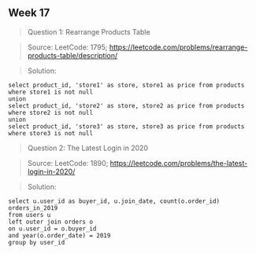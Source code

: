 ## Week 17

> Question 1:  Rearrange Products Table

> Source: LeetCode: 1795; https://leetcode.com/problems/rearrange-products-table/description/

> Solution: 

```
select product_id, 'store1' as store, store1 as price from products where store1 is not null
union
select product_id, 'store2' as store, store2 as price from products where store2 is not null
union
select product_id, 'store3' as store, store3 as price from products where store3 is not null
```

> Question 2:  The Latest Login in 2020

> Source: LeetCode: 1890; https://leetcode.com/problems/the-latest-login-in-2020/

> Solution: 

```
select u.user_id as buyer_id, u.join_date, count(o.order_id) orders_in_2019
from users u
left outer join orders o
on u.user_id = o.buyer_id
and year(o.order_date) = 2019
group by user_id
```